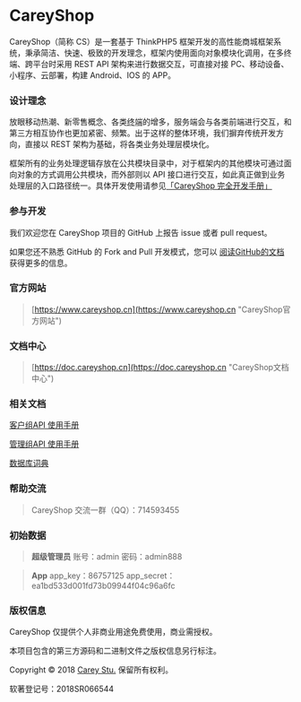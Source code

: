 CareyShop
===============
CareyShop（简称 CS）是一套基于 ThinkPHP5 框架开发的高性能商城框架系统，秉承简洁、快速、极致的开发理念，框架内使用面向对象模块化调用，在多终端、跨平台时采用 REST API 架构来进行数据交互，可直接对接 PC、移动设备、小程序、云部署，构建 Android、IOS 的 APP。

### 设计理念
放眼移动热潮、新零售概念、各类<abbr title="泛指各类终端机器或各类平台，终端机有IOS与Android为代表，平台以“微信小程序”为代表">终端</abbr>的增多，服务端会与各类前端进行交互，和第三方相互协作也更加紧密、频繁。出于这样的整体环境，我们摒弃传统开发方向，直接以 REST 架构为基础，将各类业务处理层模块化。

框架所有的业务处理逻辑存放在公共模块目录中，对于框架内的其他模块可通过面向对象的方式调用公共模块，而外部则以 API 接口进行交互，如此真正做到业务处理层的入口路径统一。具体开发使用请参见[「CareyShop 完全开发手册」](https://doc.careyshop.cn/docs/word/)

### 参与开发
我们欢迎您在 CareyShop 项目的 GitHub 上报告 issue 或者 pull request。

如果您还不熟悉 GitHub 的 Fork and Pull 开发模式，您可以 [阅读GitHub的文档](https://help.github.com/articles/about-pull-requests/ "阅读GitHub的文档") 获得更多的信息。

### 官方网站
> [https://www.careyshop.cn](https://www.careyshop.cn "CareyShop官方网站")

### 文档中心
> [https://doc.careyshop.cn](https://doc.careyshop.cn "CareyShop文档中心")

### 相关文档
[客户组API 使用手册](https://doc.careyshop.cn/docs/client_api/a-61295176156 "客户组API 使用手册")

[管理组API 使用手册](https://doc.careyshop.cn/docs/admin_api/a-11523287990 "管理组API 使用手册")

[数据库词典](https://doc.careyshop.cn/docs/data_dict "数据库词典")

### 帮助交流
> CareyShop 交流一群（QQ）：714593455

### 初始数据
> **超级管理员**
账号：admin
密码：admin888

</p>

> **App**
app_key：86757125
app_secret：ea1bd533d001fd73b09944f04c96a6fc

### 版权信息
CareyShop 仅提供个人非商业用途免费使用，商业需授权。

本项目包含的第三方源码和二进制文件之版权信息另行标注。

Copyright © 2018 [Carey Stu.](https://www.careyshop.cn "CareyShop") 保留所有权利。

软著登记号：2018SR066544